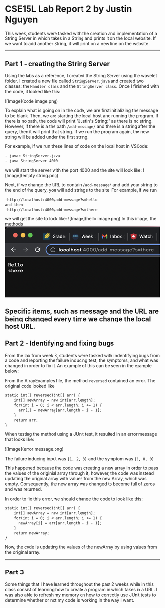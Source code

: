 # CSE15L Lab Report 2 by Justin Nguyen

This week, students were tasked with the creation and implementation of a String Server in which takes in a String
and prints it on the local website. If we want to add another String, it will print on a new line on the website. 

---

## Part 1 - creating the String Server

Using the labs as a reference, I created the String Server using the wavelet folder. I created a new file called 
`StringServer.java` and created two classes: the `Handler class` and the `StringServer class`. Once I finished with
the code, it looked like this: 

![Image](code image.png)

To explain what is going on in the code, we are first initializing the message to be blank. Then, we are starting the 
local host and running the program. If there is no path, the code will print "Justin's String:" as there is no string. 
However, if there is a the path `/add-message/` and there is a string after the query, then it will print that string.
If we run the program again, the new string will be added under the first string. 

For example, if we run these lines of code on the local host in VSCode:
```
- javac StringServer.java
- java StringServer 4000
```
we will start the server with the port 4000 and the site will look like:
![Image](empty string.png)

Next, if we change the URL to contain `/add-message/` and add your string to the end of the query, you will add strings to the site.
For example, if we run
```
-http://localhost:4000/add-message?s=hello
and then
-http://localhost:4000/add-message?s=there
```
we will get the site to look like:
![Image](hello image.png)
In this image, the methods 
![Image](changes.png)

Specific items, such as message and the URL are being changed every time we change the local host URL. 
---

## Part 2 - Identifying and fixing bugs

From the lab from week 3, students were tasked with indentifying bugs from a code and reporting the failure inducing
test, the symptoms, and what was changed in order to fix it. An example of this can be seen in the example below:

From the ArrayExamples file, the method `reversed` contained an error. The original code looked like:

```
static int[] reversed(int[] arr) {
    int[] newArray = new int[arr.length];
    for(int i = 0; i < arr.length; i += 1) {
      arr[i] = newArray[arr.length - i - 1];
    }
    return arr;
}
```

When testing the method using a JUnit test,
it resulted in an error message that looks like:

![Image](error message.png)

The failure inducing input was `{1, 2, 3}` and the symptom was `{0, 0, 0}`

This happened because the code was creating a new array in order to pass the values of the originial array through it, 
however, the code was instead updating the original array with values from the new Array, which was empty. Consequently,
the new array was changed to become full of zeros and was returned. 

In order to fix this error, we should change the code to look like this:

```
static int[] reversed(int[] arr) {
    int[] newArray = new int[arr.length];
    for(int i = 0; i < arr.length; i += 1) {
      newArray[i] = arr[arr.length - i - 1];
    }
    return newArray;
}
```
Now, the code is updating the values of the newArray by using values from the original array. 

---

## Part 3

Some things that I have learned throughout the past 2 weeks while in this class consist of learning how to
create a program in which takes in a URL. I was also able to refresh my memory on how to correctly use JUnit tests
to determine whether or not my code is working in the way I want. 
